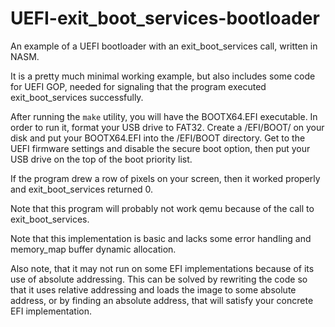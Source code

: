 # UEFI-exit_boot_services-bootloader
An example of a UEFI bootloader with an exit_boot_services call, written in NASM.

It is a pretty much minimal working example, but also includes some code for UEFI GOP, needed for signaling that the program executed exit_boot_services successfully. 

After running the ```make``` utility, you will have the BOOTX64.EFI executable. In order to run it, format your USB drive to FAT32. Create a /EFI/BOOT/ on your disk and put your BOOTX64.EFI into the /EFI/BOOT directory. Get to the UEFI firmware settings and disable the secure boot option, then put your USB drive on the top of the boot priority list.

If the program drew a row of pixels on your screen, then it worked properly and exit_boot_services returned 0.

Note that this program will probably not work qemu because of the call to exit_boot_services. 

Note that this implementation is basic and lacks some error handling and memory_map buffer dynamic allocation.

Also note, that it may not run on some EFI implementations because of its use of absolute addressing. This can be solved by rewriting the code so that it uses relative addressing and loads the image to some absolute address, or by finding an absolute address, that will satisfy your concrete EFI implementation.
